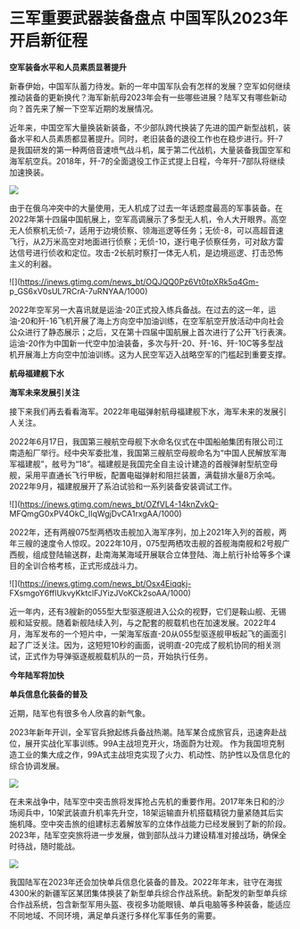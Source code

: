 # 三军重要武器装备盘点 中国军队2023年开启新征程

**空军装备水平和人员素质显著提升**

新春伊始，中国军队蓄力待发。新的一年中国军队会有怎样的发展？空军如何继续推动装备的更新换代？海军新航母2023年会有一些哪些进展？陆军又有哪些新动向？首先来了解一下空军近期的发展情况。

近年来，中国空军大量换装新装备，不少部队跨代换装了先进的国产新型战机，装备水平和人员素质都显著提升。同时，老旧装备的退役工作也在稳步进行。歼-7是我国研发的第一种两倍音速喷气战斗机，属于第二代战机，大量装备我国空军和海军航空兵。2018年，歼-7的全面退役工作正式提上日程，今年歼-7部队将继续加速换装。

![](https://inews.gtimg.com/news_bt/OJK6cDs9qRtHEf78KygqneiPIJZTkaZ-0WHsghxAHFewUAA/1000)

由于在俄乌冲突中的大量使用，无人机成了过去一年话题度最高的军事装备。在2022年第十四届中国航展上，空军高调展示了多型无人机，令人大开眼界。高空无人侦察机无侦-7，适用于边境侦察、领海巡逻等任务；无侦-8，可以高超音速飞行，从2万米高空对地面进行侦察；无侦-10，遂行电子侦察任务，可对敌方雷达信号进行侦收和定位。攻击-2长航时察打一体无人机，是边境巡逻、打击恐怖主义的利器。

![](https://inews.gtimg.com/news_bt/OQJQQ0Pz6Vt0tpXRk5q4Gm-
p_GS6xV0sUL7RCrA-7uRNYAA/1000)

2022年空军另一大喜讯就是运油-20正式投入练兵备战。在过去的这一年，运油-20和歼-16飞机开展了海上方向空中加油训练，在空军航空开放活动中向社会公众进行了静态展示；之后，又在第十四届中国航展上首次进行了公开飞行表演。运油-20作为中国新一代空中加油装备，多次与歼-20、歼-16、歼-10C等多型战机开展海上方向空中加油训练。这为人民空军迈入战略空军的门槛起到重要支撑。

**航母福建舰下水**

**海军未来发展引关注**

接下来我们再去看看海军。2022年电磁弹射航母福建舰下水，海军未来的发展引人关注。

2022年6月17日，我国第三艘航空母舰下水命名仪式在中国船舶集团有限公司江南造船厂举行。经中央军委批准，我国第三艘航空母舰命名为“中国人民解放军海军福建舰”，舷号为“18”。福建舰是我国完全自主设计建造的首艘弹射型航空母舰，采用平直通长飞行甲板，配置电磁弹射和阻拦装置，满载排水量8万余吨。2022年9月，福建舰展开了系泊试验和一系列装备安装调试工作。

![](https://inews.gtimg.com/news_bt/OZfVL4-14knZvkQ-
MFQmgG0xPV4OkC_IIqWgjDvCA1rxgAA/1000)

2022年，还有两艘075型两栖攻击舰加入海军序列，加上2021年入列的首舰，两年三艘的速度令人惊叹。2022年10月，075型两栖攻击舰的首舰海南舰和2号舰广西舰，组成登陆输送群，赴南海某海域开展联合立体登陆、海上航行补给等多个课目的全训合格考核，正式形成战斗力。

![](https://inews.gtimg.com/news_bt/Osx4Eiqqkj-
FXsmgoY6fflUkvyKktclFJYizJVoKCk2soAA/1000)

近一年内，还有3艘新的055型大型驱逐舰进入公众的视野，它们是鞍山舰、无锡舰和延安舰。随着新舰陆续入列，与之配套的舰载机也在加速发展。2022年4月，海军发布的一个短片中，一架海军版直-20从055型驱逐舰甲板起飞的画面引起了广泛关注。因为，这短短10秒的画面，说明直-20完成了舰机协同的相关测试，正式作为导弹驱逐舰舰载机队的一员，开始执行任务。

**今年陆军将加快**

**单兵信息化装备的普及**

近期，陆军也有很多令人欣喜的新气象。

2023年新年开训，全军官兵掀起练兵备战热潮。陆军某合成旅官兵，迅速奔赴战位，展开实战化军事训练。99A主战坦克开火，场面蔚为壮观。
作为我国坦克制造工业的集大成之作，99A式主战坦克实现了火力、机动性、防护性以及信息化的综合协调发展。

![](https://inews.gtimg.com/news_bt/O9txMvCM_cdgPR6gTpVs3szsNG-S4paEMx0PKjHCn98WcAA/1000)

在未来战争中，陆军空中突击旅将发挥抢占先机的重要作用。2017年朱日和的沙场阅兵中，10架武装直升机率先升空，18架运输直升机搭载精锐力量紧随其后实施机降。空中突击旅的组建标志着解放军的立体作战能力已经发展到了新的阶段。2023年，陆军空突旅将进一步发展，做到部队战斗力建设精准对接战场，确保全时待战，随时能战。

![](https://inews.gtimg.com/news_bt/OcwJ1CzGAX6SndZSvWGwKXlt8QmSJtHvpHi4X1dFBW1_sAA/1000)

我国陆军在2023年还会加快单兵信息化装备的普及。2022年年末，驻守在海拔4300米的新疆军区某团集体换装了新型单兵综合作战系统。新配发的新型单兵综合作战系统，包含新型军用头盔、夜视多功能眼镜、单兵电脑等多种装备，能适应不同地域、不同环境，满足单兵遂行多样化军事任务的需要。

